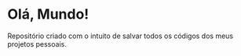 # Olá, Mundo!
 Repositório criado com o intuito de salvar todos os códigos dos meus projetos pessoais.
